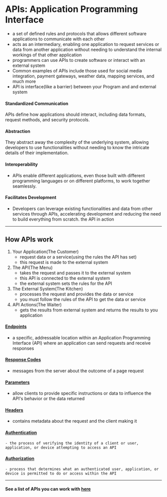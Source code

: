 # APIs: Application Programming Interface
- a set of defined rules and protocols that allows different software applications to communicate with each other
- acts as an intermediary, enabling one application to request services or data from another application without needing to understand the internal workings of that other application
- programmers can use APIs to create software or interact with an external system
- Common examples of APIs include those used for social media integration, payment gateways, weather data, mapping services, and much more
- API is interface(like a barrier) between your Program and and external system

#### Standardized Communication
APIs define how applications should interact, including data formats, request methods, and security protocols.
#### Abstraction
They abstract away the complexity of the underlying system, allowing developers to use functionalities without needing to know the intricate details of their implementation.
#### Interoperability
- APIs enable different applications, even those built with different programming languages or on different platforms, to work together seamlessly.
#### Facilitates Development
- Developers can leverage existing functionalities and data from other services through APIs, accelerating development and reducing the need to build everything from scratch.
the API in action

_______________________________________________________________________________________

## How APIs work
1. Your Application(The Customer)
    - request data or a service(using the rules the API has set)
    - this request is made to the external system
2. The API(The Menu)
    - takes the request and passes it to the external system
    - this API is connected to the external system
    - the external system sets the rules for the API
3. The External System(The Kitchen)
    - processes the request and provides the data or service
    - you must follow the rules of the API to get the data or service
4. API Actions(The Waiter)
    - gets the results from external system and returns the results to you application




#### [Endpoints](./APIs/Endpoint.md)
- a specific, addressable location within an Application Programming Interface (API) where an application can send requests and receive responses

#### [Response Codes](./APIs/ResponseCodes.md)
- messages from the server about the outcome of a page request

#### [Parameters](./APIs/Parameters/README.md)
- allow clients to provide specific instructions or data to influence the API's behavior or the data returned

#### [Headers](./APIs/Parameters/Headers.md)
- contains metadata about the request and the client making it

#### [Authentication](./APIs/Authentication.md)
    - the process of verifying the identity of a client or user, application, or device attempting to access an API
    
#### [Authorization]()
    - process that determines what an authenticated user, application, or device is permitted to do or access within the API
_______________________________________________________________________________________


#### See a list of APIs you can work with [here](./APIs/APILIST.md)